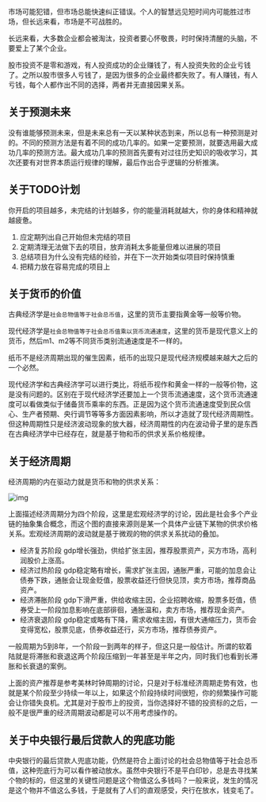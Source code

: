 市场可能犯错，但市场总能快速纠正错误。个人的智慧远见短时间内可能胜过市场，但长远来看，市场是不可战胜的。

长远来看，大多数企业都会被淘汰，投资者要心怀敬畏，时时保持清醒的头脑，不要爱上了某个企业。

股市投资不是零和游戏，有人投资成功的企业赚钱了，有人投资失败的企业亏钱了。之所以股市很多人亏钱了，是因为很多的企业最终都失败了。有人赚钱，有人亏钱，每个人都作出不同的选择，两者并无直接因果关系。

## 关于预测未来
没有谁能够预测未来，但是未来总有一天以某种状态到来，所以总有一种预测是对的。不同的预测方法是有着不同的成功几率的。如果一定要预测，就要选用最大成功几率的预测方法。最大成功几率的预测首先要有对过往历史知识的吸收学习，其次还要有对世界本质运行规律的理解，最后作出合乎逻辑的分析推演。


## 关于TODO计划
你开启的项目越多，未完结的计划越多，你的能量消耗就越大，你的身体和精神就越疲惫。

1. 应定期列出自己开始但未完结的项目
2. 定期清理无法做下去的项目，放弃消耗太多能量但难以进展的项目
3. 总结项目为什么没有完结的经验，并在下一次开始类似项目时保持慎重
4. 把精力放在容易完成的项目上

## 关于货币的价值
古典经济学是`社会总物值等于社会总币值`，这里的货币主要指黄金等一般等价物。

现代经济学是`社会总物值等于社会总币值乘以货币流通速度`，这里的货币是现代意义上的货币，然后m1、m2等不同货币类别流通速度是不一样的。

纸币不是经济周期出现的催生因素，纸币的出现只是现代经济规模越来越大之后的一个必然。

现代经济学和古典经济学可以进行类比，将纸币视作和黄金一样的一般等价物，这是没有问题的。区别在于现代经济学还要加上一个货币流通速度，这个货币流通速度可以看做类似于储备货币乘率的东西。正是因为这个货币流通速度受到民众信心、生产者预期、央行调节等等多方面因素影响，所以才造就了现代经济周期性。但这种周期性只是经济波动现象的放大器，经济周期性的内在波动骨子里的是东西在古典经济学中已经存在，就是基于物和币的供求关系价格规律。

## 关于经济周期
经济周期的内在驱动力就是货币和物的供求关系：

![img]({static}/images/2023/经济周期.jpg)

上面描述经济周期分为四个阶段，这里是宏观经济学的讨论，因此是社会多个产业链的抽象集合概念，而这个图的直接来源则是某一个具体产业链下某物的供求价格关系。宏观经济周期的波动就是基于微观的物的供求关系扰动的叠加。

- 经济复苏阶段 gdp增长强劲，供给扩张主因，推荐股票资产，买方市场，高利润股价上涨高。
- 经济过热阶段 gdp稳定略有增长，需求扩张主因，通胀严重，可能的加息会让债券下跌，通胀会让现金贬值，股票收益还行但快见顶，卖方市场，推荐商品资产。
- 经济滞胀阶段 gdp下滑严重，供给收缩主因，企业招聘收缩，股票多贬值，债券受上一阶段加息影响在底部徘徊，通胀温和，卖方市场，推荐现金资产。
- 经济衰退阶段 gdp稳定或略有下降，需求收缩主因，有很大通缩压力，货币会变得宽松，股票见底，债券收益还行，买方市场，推荐债券资产。

一般周期为5到8年，一个阶段一到两年的样子，但这只是一般估计。所谓的软着陆就是将滞胀和衰退这两个阶段压缩到一年甚至是半年之内，同时我们也看到长滞胀和长衰退的案例。

上面的资产推荐是参考美林时钟周期的讨论，只是对于标准经济周期走势有效，也就是某个阶段至少持续一年以上，如果这个阶段持续时间很短，你的频繁操作可能会让你错失良机。尤其是对于股市上的投资，当你选择好不错的投资标的之后，一般不是很严重的经济周期波动都是可以不用考虑操作的。


## 关于中央银行最后贷款人的兜底功能
中央银行的最后贷款人兜底功能，仍然是符合上面讨论的社会总物值等于社会总币值，这种兜底行为可以看作被动放水。虽然中央银行不是平白印钞，总是去寻找某个物的标的，但这里的关键性问题是这个物值这么多钱吗？一般来说，发生的情况是这个物并不值这么多钱，于是就有了人们的直观感受，央行在放水，钱变毛了。


